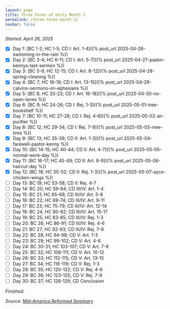 ```yaml
---
layout: page
title: Three Forms of Unity Month 3
permalink: /three-forms-month-3/
navbar: false
---
```


*Started: April 26, 2025*

- [x] Day 1: [BC 1-2; HC 1-5; CD I: Art. 1-4]({% post_url 2025-04-26-swimming-in-the-rain %})
- [x] Day 2: [BC 3-4; HC 6-11; CD I: Art. 5-7]({% post_url 2025-04-27-pastor-kennys-last-sermon %})
- [x] Day 3: [BC 5-6; HC 12-15; CD I: Art. 8-12]({% post_url 2025-04-28-spring-cleaning %})
- [x] Day 4: [BC 7; HC 16-19; CD I: Art. 13-15]({% post_url 2025-04-29-calvins-sermons-on-ephesians %})
- [x] Day 5: [BC 8; HC 20-23; CD I: Art. 16-18]({% post_url 2025-04-30-no-open-lanes %})
- [x] Day 6: [BC 9; HC 24-26; CD I: Rej. 1-3]({% post_url 2025-05-01-tree-bookshelf %})
- [x] Day 7: [BC 10-11; HC 27-28; CD I: Rej. 4-6]({% post_url 2025-05-02-air-purifier %})
- [x] Day 8: [BC 12; HC 29-34; CD I: Rej. 7-9]({% post_url 2025-05-03-new-tires %})
- [x] Day 9: [BC 13; HC 35-39; CD II: Art. 1-3]({% post_url 2025-05-04-farewell-pastor-kenny %})
- [x] Day 10: [BC 14-15; HC 40-44; CD II: Art. 4-7]({% post_url 2025-05-05-normal-work-day %})
- [x] Day 11: [BC 16-17; HC 45-49; CD II: Art. 8-9]({% post_url 2025-05-06-haircut-day %})
- [x] Day 12: [BC 18; HC 50-52; CD II: Rej. 1-3]({% post_url 2025-05-07-ayce-chicken-wings %})
- [ ] Day 13: BC 19; HC 53-58; CD II: Rej. 4-7
- [ ] Day 14: BC 20; HC 59-64; CD III/IV: Art. 1-4
- [ ] Day 15: BC 21; HC 65-68; CD III/IV: Art. 5-8
- [ ] Day 16: BC 22; HC 69-74; CD III/IV: Art. 9-11
- [ ] Day 17: BC 23; HC 75-79; CD III/IV: Art. 12-14
- [ ] Day 18: BC 24; HC 80-82; CD III/IV: Art. 15-17
- [ ] Day 19: BC 25; HC 83-85; CD III/IV: Rej. 1-3
- [ ] Day 20: BC 26; HC 86-91; CD III/IV: Rej. 4-6
- [ ] Day 21: BC 27; HC 92-93; CD III/IV: Rej. 7-9
- [ ] Day 22: BC 28; HC 94-98; CD V: Art. 1-3
- [ ] Day 23: BC 29; HC 99-102; CD V: Art. 4-6
- [ ] Day 24: BC 30-31; HC 103-107; CD V: Art. 7-9
- [ ] Day 25: BC 32; HC 108-111; CD V: Art. 10-12
- [ ] Day 26: BC 33; HC 112-115; CD V: Art. 13-15
- [ ] Day 27: BC 34; HC 116-119; CD V: Rej. 1-3
- [ ] Day 28: BC 35; HC 120-122; CD V: Rej. 4-6
- [ ] Day 29: BC 36; HC 123-125; CD V: Rej. 7-9
- [ ] Day 30: BC 37; HC 126-129; CD Conclusion

*Finished:*

*Source:* [*Mid-America Reformed Seminary*](https://s3.us-west-1.amazonaws.com/blog.swang.cloud/reformed-standards-monthly.pdf)